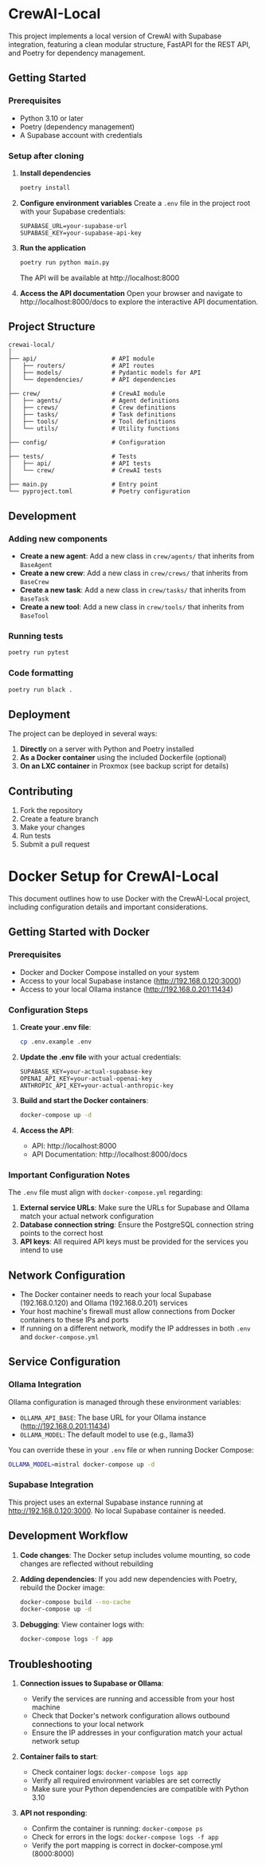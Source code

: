 # CrewAI-Local

This project implements a local version of CrewAI with Supabase integration, featuring a clean modular structure, FastAPI for the REST API, and Poetry for dependency management.

## Getting Started

### Prerequisites

- Python 3.10 or later
- Poetry (dependency management)
- A Supabase account with credentials

### Setup after cloning

1. **Install dependencies**
   ```bash
   poetry install
   ```

2. **Configure environment variables**
   Create a `.env` file in the project root with your Supabase credentials:
   ```
   SUPABASE_URL=your-supabase-url
   SUPABASE_KEY=your-supabase-api-key
   ```

3. **Run the application**
   ```bash
   poetry run python main.py
   ```
   The API will be available at http://localhost:8000

4. **Access the API documentation**
   Open your browser and navigate to http://localhost:8000/docs to explore the interactive API documentation.

## Project Structure

```
crewai-local/
│
├── api/                     # API module
│   ├── routers/             # API routes
│   ├── models/              # Pydantic models for API
│   └── dependencies/        # API dependencies
│
├── crew/                    # CrewAI module
│   ├── agents/              # Agent definitions
│   ├── crews/               # Crew definitions
│   ├── tasks/               # Task definitions
│   ├── tools/               # Tool definitions
│   └── utils/               # Utility functions
│
├── config/                  # Configuration
│
├── tests/                   # Tests
│   ├── api/                 # API tests
│   └── crew/                # CrewAI tests
│
├── main.py                  # Entry point
└── pyproject.toml           # Poetry configuration
```

## Development

### Adding new components

- **Create a new agent**: Add a new class in `crew/agents/` that inherits from `BaseAgent`
- **Create a new crew**: Add a new class in `crew/crews/` that inherits from `BaseCrew`
- **Create a new task**: Add a new class in `crew/tasks/` that inherits from `BaseTask`
- **Create a new tool**: Add a new class in `crew/tools/` that inherits from `BaseTool`

### Running tests

```bash
poetry run pytest
```

### Code formatting

```bash
poetry run black .
```

## Deployment

The project can be deployed in several ways:

1. **Directly** on a server with Python and Poetry installed
2. **As a Docker container** using the included Dockerfile (optional)
3. **On an LXC container** in Proxmox (see backup script for details)

## Contributing

1. Fork the repository
2. Create a feature branch
3. Make your changes
4. Run tests
5. Submit a pull request






# Docker Setup for CrewAI-Local

This document outlines how to use Docker with the CrewAI-Local project, including configuration details and important considerations.

## Getting Started with Docker

### Prerequisites
- Docker and Docker Compose installed on your system
- Access to your local Supabase instance (http://192.168.0.120:3000)
- Access to your local Ollama instance (http://192.168.0.201:11434)

### Configuration Steps

1. **Create your .env file**:
   ```bash
   cp .env.example .env
   ```

2. **Update the .env file** with your actual credentials:
   ```
   SUPABASE_KEY=your-actual-supabase-key
   OPENAI_API_KEY=your-actual-openai-key
   ANTHROPIC_API_KEY=your-actual-anthropic-key
   ```

3. **Build and start the Docker containers**:
   ```bash
   docker-compose up -d
   ```

4. **Access the API**:
   - API: http://localhost:8000
   - API Documentation: http://localhost:8000/docs

### Important Configuration Notes

The `.env` file must align with `docker-compose.yml` regarding:

1. **External service URLs**: Make sure the URLs for Supabase and Ollama match your actual network configuration
2. **Database connection string**: Ensure the PostgreSQL connection string points to the correct host
3. **API keys**: All required API keys must be provided for the services you intend to use

## Network Configuration

- The Docker container needs to reach your local Supabase (192.168.0.120) and Ollama (192.168.0.201) services
- Your host machine's firewall must allow connections from Docker containers to these IPs and ports
- If running on a different network, modify the IP addresses in both `.env` and `docker-compose.yml`

## Service Configuration

### Ollama Integration

Ollama configuration is managed through these environment variables:
- `OLLAMA_API_BASE`: The base URL for your Ollama instance (http://192.168.0.201:11434)
- `OLLAMA_MODEL`: The default model to use (e.g., llama3)

You can override these in your `.env` file or when running Docker Compose:

```bash
OLLAMA_MODEL=mistral docker-compose up -d
```

### Supabase Integration

This project uses an external Supabase instance running at http://192.168.0.120:3000. No local Supabase container is needed.

## Development Workflow

1. **Code changes**: The Docker setup includes volume mounting, so code changes are reflected without rebuilding
2. **Adding dependencies**: If you add new dependencies with Poetry, rebuild the Docker image:
   ```bash
   docker-compose build --no-cache
   docker-compose up -d
   ```

3. **Debugging**: View container logs with:
   ```bash
   docker-compose logs -f app
   ```

## Troubleshooting

1. **Connection issues to Supabase or Ollama**:
   - Verify the services are running and accessible from your host machine
   - Check that Docker's network configuration allows outbound connections to your local network
   - Ensure the IP addresses in your configuration match your actual network setup

2. **Container fails to start**:
   - Check container logs: `docker-compose logs app`
   - Verify all required environment variables are set correctly
   - Make sure your Python dependencies are compatible with Python 3.10

3. **API not responding**:
   - Confirm the container is running: `docker-compose ps`
   - Check for errors in the logs: `docker-compose logs -f app`
   - Verify the port mapping is correct in docker-compose.yml (8000:8000)
